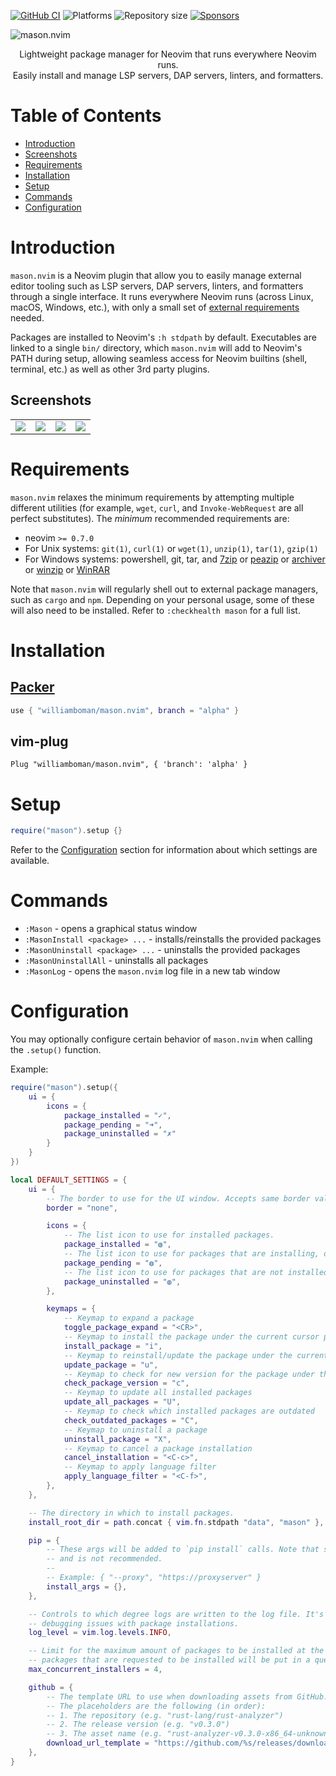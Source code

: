 [![GitHub CI](https://github.com/williamboman/mason.nvim/workflows/Tests/badge.svg)](https://github.com/williamboman/mason.nvim/actions)
![Platforms](https://img.shields.io/badge/platform-linux%20macOS%20windows-blue)
![Repository size](https://img.shields.io/github/repo-size/williamboman/mason.nvim)
[![Sponsors](https://img.shields.io/github/sponsors/williamboman?style=flat-square)](https://github.com/sponsors/williamboman)

<img src="https://user-images.githubusercontent.com/6705160/177613416-0c0354d2-f431-40d8-87f0-21310f0bba0e.png" alt="mason.nvim" />

<p align="center">
    Lightweight package manager for Neovim that runs everywhere Neovim runs.<br />
    Easily install and manage LSP servers, DAP servers, linters, and formatters.
</p>

# Table of Contents

-   [Introduction](#introduction)
-   [Screenshots](#screenshots)
-   [Requirements](#requirements)
-   [Installation](#installation)
-   [Setup](#setup)
-   [Commands](#commands)
-   [Configuration](#configuration)

# Introduction

`mason.nvim` is a Neovim plugin that allow you to easily manage external editor tooling such as LSP servers, DAP servers,
linters, and formatters through a single interface. It runs everywhere Neovim runs (across Linux, macOS, Windows, etc.),
with only a small set of [external requirements](#requirements) needed.

Packages are installed to Neovim's `:h stdpath` by default. Executables are linked to a single `bin/` directory, which
`mason.nvim` will add to Neovim's PATH during setup, allowing seamless access for Neovim builtins (shell, terminal,
etc.) as well as other 3rd party plugins.

## Screenshots

|                                                                                                                  |                                                                                                                  |                                                                                                                  |                                                                                                                  |
| :--------------------------------------------------------------------------------------------------------------: | :--------------------------------------------------------------------------------------------------------------: | :--------------------------------------------------------------------------------------------------------------: | :--------------------------------------------------------------------------------------------------------------: |
| <img src="https://user-images.githubusercontent.com/6705160/177617680-d62caf26-f253-4ace-ab57-4b590595adca.png"> | <img src="https://user-images.githubusercontent.com/6705160/177617684-6bb4c13f-1235-4ac9-829e-120b06f7437b.png"> | <img src="https://user-images.githubusercontent.com/6705160/177617688-8f9ba225-00c8-495c-9c4c-b74240d6f280.png"> | <img src="https://user-images.githubusercontent.com/6705160/177617692-02c6ddde-a97e-42b4-bca4-4f4caf45d569.png"> |

# Requirements

`mason.nvim` relaxes the minimum requirements by attempting multiple different utilities (for example, `wget`,
`curl`, and `Invoke-WebRequest` are all perfect substitutes).
The _minimum_ recommended requirements are:

-   neovim `>= 0.7.0`
-   For Unix systems: `git(1)`, `curl(1)` or `wget(1)`, `unzip(1)`, `tar(1)`, `gzip(1)`
-   For Windows systems: powershell, git, tar, and [7zip][7zip] or [peazip][peazip] or [archiver][archiver] or [winzip][winzip] or [WinRAR][winrar]

Note that `mason.nvim` will regularly shell out to external package managers, such as `cargo` and `npm`. Depending on
your personal usage, some of these will also need to be installed. Refer to `:checkhealth mason` for a full list.

[7zip]: https://www.7-zip.org/
[archiver]: https://github.com/mholt/archiver
[peazip]: https://peazip.github.io/
[winzip]: https://www.winzip.com/
[winrar]: https://www.win-rar.com/

# Installation

## [Packer](https://github.com/wbthomason/packer.nvim)

```lua
use { "williamboman/mason.nvim", branch = "alpha" }
```

## vim-plug

```vim
Plug "williamboman/mason.nvim", { 'branch': 'alpha' }
```

# Setup

```lua
require("mason").setup {}
```

Refer to the [Configuration](#configuration) section for information about which settings are available.

# Commands

-   `:Mason` - opens a graphical status window
-   `:MasonInstall <package> ...` - installs/reinstalls the provided packages
-   `:MasonUninstall <package> ...` - uninstalls the provided packages
-   `:MasonUninstallAll` - uninstalls all packages
-   `:MasonLog` - opens the `mason.nvim` log file in a new tab window

# Configuration

You may optionally configure certain behavior of `mason.nvim` when calling the `.setup()` function.

Example:

```lua
require("mason").setup({
    ui = {
        icons = {
            package_installed = "✓",
            package_pending = "➜",
            package_uninstalled = "✗"
        }
    }
})
```

```lua
local DEFAULT_SETTINGS = {
    ui = {
        -- The border to use for the UI window. Accepts same border values as |nvim_open_win()|.
        border = "none",

        icons = {
            -- The list icon to use for installed packages.
            package_installed = "◍",
            -- The list icon to use for packages that are installing, or queued for installation.
            package_pending = "◍",
            -- The list icon to use for packages that are not installed.
            package_uninstalled = "◍",
        },

        keymaps = {
            -- Keymap to expand a package
            toggle_package_expand = "<CR>",
            -- Keymap to install the package under the current cursor position
            install_package = "i",
            -- Keymap to reinstall/update the package under the current cursor position
            update_package = "u",
            -- Keymap to check for new version for the package under the current cursor position
            check_package_version = "c",
            -- Keymap to update all installed packages
            update_all_packages = "U",
            -- Keymap to check which installed packages are outdated
            check_outdated_packages = "C",
            -- Keymap to uninstall a package
            uninstall_package = "X",
            -- Keymap to cancel a package installation
            cancel_installation = "<C-c>",
            -- Keymap to apply language filter
            apply_language_filter = "<C-f>",
        },
    },

    -- The directory in which to install packages.
    install_root_dir = path.concat { vim.fn.stdpath "data", "mason" },

    pip = {
        -- These args will be added to `pip install` calls. Note that setting extra args might impact intended behavior
        -- and is not recommended.
        --
        -- Example: { "--proxy", "https://proxyserver" }
        install_args = {},
    },

    -- Controls to which degree logs are written to the log file. It's useful to set this to vim.log.levels.DEBUG when
    -- debugging issues with package installations.
    log_level = vim.log.levels.INFO,

    -- Limit for the maximum amount of packages to be installed at the same time. Once this limit is reached, any further
    -- packages that are requested to be installed will be put in a queue.
    max_concurrent_installers = 4,

    github = {
        -- The template URL to use when downloading assets from GitHub.
        -- The placeholders are the following (in order):
        -- 1. The repository (e.g. "rust-lang/rust-analyzer")
        -- 2. The release version (e.g. "v0.3.0")
        -- 3. The asset name (e.g. "rust-analyzer-v0.3.0-x86_64-unknown-linux-gnu.tar.gz")
        download_url_template = "https://github.com/%s/releases/download/%s/%s",
    },
}
```
